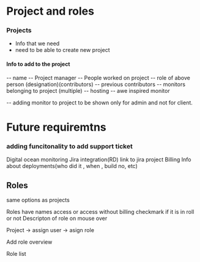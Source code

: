 # Project and roles


### Projects
- Info that we need
- need to be able to create new project

#### Info to add to the project
-- name
-- Project manager
-- People worked on project
-- role of above person (designation)(contributors)
-- previous contributors
-- monitors belonging to project (multiple)
-- hosting
-- awe inspired monitor

-- adding monitor to project to be shown only for admin and not for client.

# Future requiremtns

### adding funcitonality to add support ticket

Digital ocean monitoring
Jira integration(RD) link to jira project
Billing
Info about deployments(who did it , when , build no, etc)

## Roles

same options as projects

Roles have names
access or access without billing
checkmark if it is in roll or not
Descripton of role on mouse over

Project -> assign user -> asign role

Add role 
overview

Role list 
